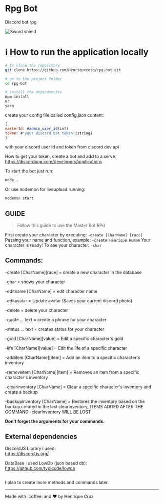 # Rpg Bot

Discord bot rpg

![Sword shield](https://i.ibb.co/w0TqSz4/rpg-game-1.png "Sword shield")

# ℹ️ How to run the application locally

```bash
# to clone the repository
git clone https://github.com/Henriquecesp/rpg-bot.git

# go to the project folder
cd rpg-bot

# install the dependencies
npm install
or
yarn
```

create your config file called config.json
content:

```javascript
{
masterId: #admin_user_id(int)
token: #'your discord bot token'(string)
}
```

with your discord user id and token from discord dev api

How to get your token, create a bot and add to a serve:
<br/>
https://discordapp.com/developers/applications

To start the bot just run:

```bash
node .
```

Or use nodemon for liveupload running:

```bash
nodemon start
```

## GUIDE

> Follow this guide to use the Master Bot RPG

First create your character by executing:
`-create [CharName] [race]`
Passing your name and function, example:
`-create Henrique Human`
Your character is ready! To see your character:
`-char`

## Commands:

-create [CharName][race] = create a new character in the database

-char = shows your character

-editname [CharName] = edit character name

-editavatar = Update avatar (Saves your current discord photo)

-delete = delete your character

-quote ... text = create a phrase for your character

-status ... text = creates status for your character

-gold [CharName][value] = Edit a specific character's gold

-life [CharName][value] = Edit the life of a specific character

-additem [CharName][item] = Add an item to a specific character's inventory

-removeitem [CharName][item] = Removes an item from a specific character's inventory

-clearinventory [CharName] = Clear a specific character's inventory and create a backup

-backupinventory [CharName] = Restores the inventory based on the backup created in the last clearInventory, ITEMS ADDED AFTER THE COMMAND -clearInventory WILL BE LOST

**Don't forget the arguments for your commands.**

## External dependencies

DiscordJS Library i used:
<br/>
https://discord.js.org/

DataBase i used LowDb (json based db):
<br/>
https://github.com/typicode/lowdb

##

I plan to create more methods and commands later.

<hr>
<p>Made with :coffee: and ♥ by Henrique Cruz</p>
